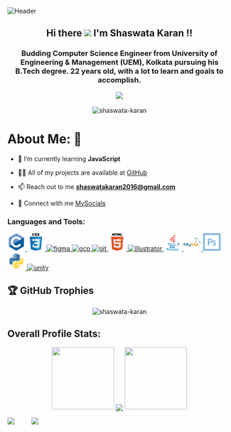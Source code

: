 ![Header](https://github.com/shaswata-karan/shaswata-karan/blob/main/header.png)

<h2 align="center">Hi there <img src="https://github.com/shaswata-karan/shaswata-karan/blob/main/Hi.gif" width="30"> I'm Shaswata Karan !!</h2>

<h3  align="center">Budding Computer Science Engineer from University of Engineering & Management (UEM), Kolkata pursuing his B.Tech degree. 22 years old, with a lot to learn and goals to accomplish.</h3>

<p align="center">
 <img src="https://readme-typing-svg.herokuapp.com/?font=Mitr&theme+react-dark&size=20&center=true&vCenter=true&lines=Nice+to+see+you+here+!!">
</p>

<p align="center"> <img src="https://komarev.com/ghpvc/?username=shaswata-karan&label=Profile%20views&color=0e75b6&style=flat" alt="shaswata-karan" /> </p>

# About Me: 🤔
- 🌱 I’m currently learning **JavaScript**

- 👨‍💻 All of my projects are available at [GitHub](https://github.com/shaswata-karan)

- 📫 Reach out to me **shaswatakaran2016@gmail.com**

- 🚀 Connect with me [MySocials](https://linktr.ee/shaswata.karan)

<h3 align="left">Languages and Tools:</h3>

<p align="left">
 <a href="https://www.cprogramming.com/" target="_blank" rel="noreferrer"> <img src="https://raw.githubusercontent.com/devicons/devicon/master/icons/c/c-original.svg" alt="c" width="40" height="40"/> </a>
 <a href="https://www.w3schools.com/css/" target="_blank" rel="noreferrer"> <img src="https://raw.githubusercontent.com/devicons/devicon/master/icons/css3/css3-original-wordmark.svg" alt="css3" width="40" height="40"/> </a>
 <a href="https://www.figma.com/" target="_blank" rel="noreferrer"> <img src="https://www.vectorlogo.zone/logos/figma/figma-icon.svg" alt="figma" width="40" height="40"/> </a>
 <a href="https://cloud.google.com" target="_blank" rel="noreferrer"> <img src="https://www.vectorlogo.zone/logos/google_cloud/google_cloud-icon.svg" alt="gcp" width="40" height="40"/> </a>
 <a href="https://git-scm.com/" target="_blank" rel="noreferrer"> <img src="https://www.vectorlogo.zone/logos/git-scm/git-scm-icon.svg" alt="git" width="40" height="40"/> </a>
 <a href="https://www.w3.org/html/" target="_blank" rel="noreferrer"> <img src="https://raw.githubusercontent.com/devicons/devicon/master/icons/html5/html5-original-wordmark.svg" alt="html5" width="40" height="40"/> </a>
 <a href="https://www.adobe.com/in/products/illustrator.html" target="_blank" rel="noreferrer"> <img src="https://www.vectorlogo.zone/logos/adobe_illustrator/adobe_illustrator-icon.svg" alt="illustrator" width="40" height="40"/> </a>
 <a href="https://www.java.com" target="_blank" rel="noreferrer"> <img src="https://raw.githubusercontent.com/devicons/devicon/master/icons/java/java-original.svg" alt="java" width="40" height="40"/> </a>
 <a href="https://www.mysql.com/" target="_blank" rel="noreferrer"> <img src="https://raw.githubusercontent.com/devicons/devicon/master/icons/mysql/mysql-original-wordmark.svg" alt="mysql" width="40" height="40"/> </a>
 <a href="https://www.photoshop.com/en" target="_blank" rel="noreferrer"> <img src="https://raw.githubusercontent.com/devicons/devicon/master/icons/photoshop/photoshop-line.svg" alt="photoshop" width="40" height="40"/> </a>
 <a href="https://www.python.org" target="_blank" rel="noreferrer"> <img src="https://raw.githubusercontent.com/devicons/devicon/master/icons/python/python-original.svg" alt="python" width="40" height="40"/> </a>
 <a href="https://unity.com/" target="_blank" rel="noreferrer"> <img src="https://www.vectorlogo.zone/logos/unity3d/unity3d-icon.svg" alt="unity" width="40" height="40"/> </a>
</p>

## 🏆 GitHub Trophies
<p align="center"><img src="https://github-profile-trophy.vercel.app/?username=shaswata-karan&theme=juicyfresh" alt="shaswata-karan" /></a> </p>

## Overall Profile Stats:
 <p align="center">
      <img height="140" width="140" src="https://user-images.githubusercontent.com/78967360/158388511-9b4590dc-96f5-402a-9b6b-b51add4efc70.png">
      <img align="center" src="https://github-readme-streak-stats.herokuapp.com/?user=shaswata-karan&theme=react&hide_border=true"/>
      <img height="140" width="140" src="https://user-images.githubusercontent.com/78967360/158388859-2bac10f7-efd5-45d7-93bb-777271b5426f.png">
 </p>

<img align="left" src="https://github-readme-stats.vercel.app/api/top-langs/?username=shaswata-karan&langs_count=8&count_private=true&layout=compact&theme=react&hide_border=true&bg_color=0D1117" />

<img align="right" src="https://github-readme-stats.vercel.app/api?username=shaswata-karan&show_icons=true&count_private=true&theme=react&hide_border=true&bg_color=0D1117" width="450px"/>
